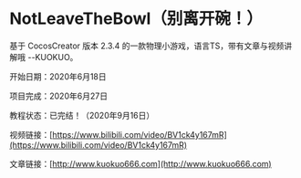 # NotLeaveTheBowl（别离开碗！）
基于 CocosCreator 版本 2.3.4 的一款物理小游戏，语言TS，带有文章与视频讲解哦 --KUOKUO。

开始日期：2020年6月18日

项目完成：2020年6月27日

教程状态：已完结！（2020年9月16日）

视频链接：[https://www.bilibili.com/video/BV1ck4y167mR](https://www.bilibili.com/video/BV1ck4y167mR)

文章链接：[http://www.kuokuo666.com](http://www.kuokuo666.com)
